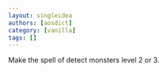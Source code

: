 ```yaml
---
layout: singleidea
authors: [aosdict]
category: [vanilla]
tags: []
---
```

Make the spell of detect monsters level 2 or 3.

